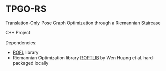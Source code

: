 # TPGO-RS
Translation-Only Pose Graph Optimization through a Riemannian Staircase

C++ Project

Dependencies:
- [ROFL](https://github.com/dlr1516/rofl) library
- Riemannian Optimization library [ROPTLIB](https://github.com/whuang08/ROPTLIB) by Wen Huang et al. hard-packaged locally

